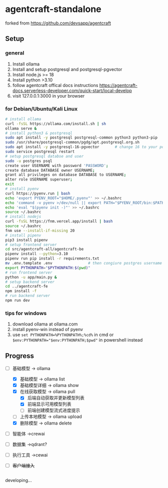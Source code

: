 # agentcraft-standalone
forked from https://github.com/devsapp/agentcraft
## Setup
### general
1. Install ollama
2. Install and setup postgresql and postgresql-pgvector
3. Install node.js >= 18
5. Install python >3.10
6. follow agentcraft offical docs instructions https://agentcraft-docs.serverless-developer.com/quick-start/local-develop
7. visit 127.0.0.1:3000 in your browser
### for Debian/Ubuntu/Kali Linux
```bash
# install ollama
curl -fsSL https://ollama.com/install.sh | sh
ollama serve &
# install python3 & postgresql
sudo apt install -y postgresql postgresql-common python3 python3-pip
sudo /usr/share/postgresql-common/pgdg/apt.postgresql.org.sh
sudo apt install -y postgresql-16-pgvector       # change 16 to your postgresql version installed
sudo service postgresql restart
# setup postgresql databse and user
sudo -u postgres psql
create user USERNAME with password 'PASSWORD';
create database DATABASE owner USERNAME;
grant all privileges on database DATABASE to USERNAME;
alter role USERNAME superuser;
exit
# install pyenv
curl https://pyenv.run | bash
echo 'export PYENV_ROOT="$HOME/.pyenv"' >> ~/.bashrc
echo 'command -v pyenv >/dev/null || export PATH="$PYENV_ROOT/bin:$PATH"' >> ~/.bashrc
echo 'eval "$(pyenv init -)"' >> ~/.bashrc
source ~/.bashrc
# install nodejs
curl -fsSL https://fnm.vercel.app/install | bash
source ~/.bashrc
fnm use --install-if-missing 20
# install pipenv
pip3 install pipenv
# setup frontend server
cd src/agentcraft-all/agentcraft-be
pipenv install --python=3.10
pipenv run pip install -r requirements.txt
mv .env.template .env                # then congiure postgres username password in .env 
export PYTHONPATH="$PYTHONPATH:$(pwd)"
# run frontend server
python -u app/main.py &
# setup backend server
cd ../agentcraft-fe
npm install -f
# run backend server
npm run dev
```
### tips for windows 
1. download ollama at ollama.com
2. install pyenv-win instead of pyenv
3. use `set PYTHONPATH=%PYTHONPATH%;%cd%` in cmd or `$env:PYTHONPATH="$env:PYTHONPATH;$pwd"` in powershell instead
## Progress
- [ ] 基础模型 -> ollama
  - [x] 基础模型 -> ollama list
  - [x] 基础模型详细 -> ollama show
  - [x] 在线获取模型 -> ollama pull
    - [x] 后端自动获取并更新模型列表
    - [x] 前端显示可用模型列表
    - [ ] 前端创建模型流式进度提示
  - [ ] 上传本地模型 -> ollama upload 
  - [x] 删除模型 -> ollama delete
- [ ] 智能体 ->crewai
- [ ] 数据集 ->qdrant?
- [ ] 执行工具 ->cewai
- [ ] ~~客户端接入~~


## 
developing...
